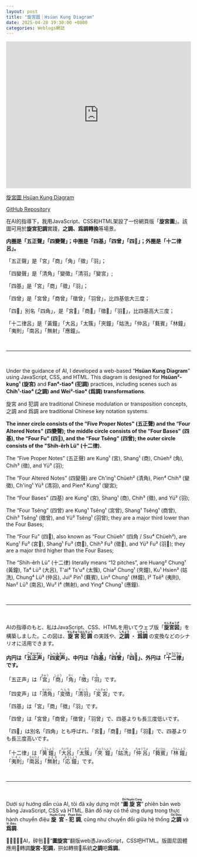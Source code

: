 ```yaml
---
layout: post
title: "旋宮圖｜Hsüan Kung Diagram"
date: 2025-04-28 19:30:00 +0800
categories: Weblogs網誌
---
```


<link rel="stylesheet" href="/style.css">

<iframe 
  src="https://yongzs1218.github.io/hsuan-kung/" 
  width="100%" 
  height="400px" 
  title="旋宮圖 Hsüan Kung Diagram"
  frameborder="0" 
  style="border: none;">
  <a href="https://yongzs1218.github.io/hsuan-kung">旋宮圖｜Hsüan Kung Diagram</a>
</iframe>

[旋宮圖 Hsüan Kung Diagram](https://yongzs1218.github.io/hsuan-kung)

[GitHub Repository](https://github.com/YongZS1218/hsuan-kung)

在AI的指導下，我用JavaScript、CSS和HTML架設了一份網頁版「**旋宮圖**」。該圖可用於**旋宮犯調**實踐，**之調、爲調轉換**等場景。

**内圈是「五正聲」「四變聲」；中圈是「四基」「四曾」「四<span class="special-font">𩒺</span>」；外圈是「十二律呂」。**

「五正聲」是「宮」「商」「角」「徵」「羽」；

「四變聲」是「清角」「變徵」「清羽」「變宮」;

「四基」是「宮」「商」「徵」「羽」；

「四曾」是「宮曾」「商曾」「徵曾」「羽曾」，比四基低大三度；

「四<span class="special-font">𩒺</span>」別名「四角」，是「宮<span class="special-font">𩒺</span>」「商<span class="special-font">𩒺</span>」「徵<span class="special-font">𩒺</span>」「羽<span class="special-font">𩒺</span>」，比四基高大三度；

「十二律呂」是「黃鐘」「大呂」「太簇」「夾鐘」「姑洗」「仲呂」「蕤賓」「林鐘」「夷則」「南呂」「無射」「應鐘」。

<br>

---

<br>

Under the guidance of AI, I developed a web-based “**Hsüan Kung Diagram**” using JavaScript, CSS, and HTML. This diagram is designed for **Hsüan²-kung¹ (旋宮)** and **Fan⁴-tiao⁴ (犯調)** practices, including scenes such as **Chih¹-tiao⁴ (之調) and Wei²-tiao⁴ (爲調) transformations**.

旋宮 and 犯調 are traditional Chinese modulation or transposition concepts, 之調 and 爲調 are traditional Chinese key notation systems.

**The inner circle consists of the “Five Proper Notes" (五正聲) and the “Four Altered Notes" (四變聲); the middle circle consists of the “Four Bases" (四基), the “Four Fu" (四<span class="special-font">𩒺</span>), and the “Four Tsêng" (四曾); the outer circle consists of the "Shih-êrh Lü" (十二律).**

The “Five Proper Notes” (五正聲) are Kung¹ (宮), Shang¹ (商), Chüeh² (角), Chih³ (徵), and Yü³ (羽);

The “Four Altered Notes” (四變聲) are Ch'ing¹ Chüeh² (清角), Pien⁴ Chih³ (變徵), Ch'ing¹ Yü³ (清羽), and Pien⁴ Kung¹ (變宮);

The “Four Bases” (四基) are Kung¹ (宮), Shang¹ (商), Chih³ (徵), and Yü³ (羽);

The “Four Tsêng” (四曾) are Kung¹ Tsêng¹ (宮曾), Shang¹ Tsêng¹ (商曾), Chih³ Tsêng¹ (徵曾), and Yü³ Tsêng¹ (羽曾); they are a major third lower than the Four Bases;

The “Four Fu” (四<span class="special-font">𩒺</span>), also known as “Four Chüeh” (四角 / Ssu⁴ Chüeh²), are Kung¹ Fu³ (宮<span class="special-font">𩒺</span>), Shang¹ Fu³ (商<span class="special-font">𩒺</span>), Chih³ Fu³ (徵<span class="special-font">𩒺</span>), and Yü³ Fu³ (羽<span class="special-font">𩒺</span>); they are a major third higher than the Four Bases;

The “Shih-êrh Lü” (十二律) literally means “12 pitches”, are Huang² Chung¹ (黃鐘), Ta⁴ Lü³ (大呂), T'ai⁴ Ts'u⁴ (太簇), Chia² Chung¹ (夾鐘), Ku¹ Hsien³ (姑洗), Chung⁴ Lü³ (仲呂), Jui² Pin¹ (蕤賓), Lin² Chung¹ (林鐘), I² Tsê² (夷則), Nan² Lü³ (南呂), Wu² I⁴ (無射), and Ying⁴ Chung¹ (應鐘).

<br>

___

<br>

AIの指導のもと、私はJavaScript、CSS、HTMLを用いてウェブ版「**<ruby>旋宮図<rt>せんきゅうず</rt></ruby>**」を構築しました。この図は、**<ruby>旋宮犯調<rt>せんきゅうはんちょう</rt></ruby>** の実践や、**<ruby>之調<rt>しちょう</rt></ruby>** ・ **<ruby>爲調<rt>いちょう</rt></ruby>** の変換などのシナリオに活用できます。

**内円は「<ruby>五正声<rt>ごせいせい</rt></ruby>」「<ruby>四変声<rt>しへんせい</rt></ruby>」、中円は「<ruby>四基<rt>しき</rt></ruby>」「<ruby>四曾<rt>しそう</rt></ruby>」「<ruby>四<span class="special-font">𩒺</span><rt>しほ</rt></ruby>」、外円は「<ruby>十二律<rt>じゅうにりつ</rt></ruby>」です。**

「五正声」は「<ruby>宮<rt>きゅう</rt></ruby>」「<ruby>商<rt>しょう</rt></ruby>」「<ruby>角<rt>かく</rt></ruby>」「<ruby>徴<rt>ち</rt></ruby>」「<ruby>羽<rt>う</rt></ruby>」です。

「四変声」は「<ruby>清角<rt>せいかく</rt></ruby>」「<ruby>変徴<rt>へんち</rt></ruby>」「<ruby>清羽<rt>せいう</rt></ruby>」「<ruby>変宮<rt>へんきゅう</rt><ruby>」です。

「四基」は「宮」「商」「徴」「羽」です。

「四曾」は「宮曾」「商曾」「徴曾」「羽曾」で、四基よりも長三度低いです。

「四<span class="special-font">𩒺</span>」は別名「四角」とも呼ばれ、「宮<span class="special-font">𩒺</span>」「商<span class="special-font">𩒺</span>」「徴<span class="special-font">𩒺</span>」「羽<span class="special-font">𩒺</span>」で、四基よりも長三度高いです。

「十二律」は「<ruby>黄鐘<rt>こうしょう</rt></ruby>」「<ruby>大呂<rt>たいりょ</rt></ruby>」「<ruby>太簇<rt>たいそう</rt></ruby>」「<ruby>夾鐘<rt>きょうしょう</rt></ruby>」「<ruby>姑洗<rt>こせん</rt></ruby>」「<ruby>仲呂<rt>ちゅうりょ</rt></ruby>」「<ruby>蕤賓<rt>すいひん</rt></ruby>」「<ruby>林鐘<rt>りんしょう</rt></ruby>」「<ruby>夷則<rt>いそく</rt></ruby>」「<ruby>南呂<rt>なんりょ</rt></ruby>」「<ruby>無射<rt>ぶえき</rt></ruby>」「<ruby>応鐘<rt>おうしょう</rt></ruby>」です。

<br>

***

<br>

Dưới sự hướng dẫn của AI, tôi đã xây dựng một “**<ruby>圖旋宮<rt>Đồ Huyền Cung</rt></ruby>**” phiên bản web bằng JavaScript, CSS và HTML. Bản đồ này có thể ứng dụng trong thực hành chuyển điệu **<ruby>旋宮<rt>Huyền Cung</rt></ruby> - <ruby>犯調<rt>Phạm Điệu</rt></ruby>**, cũng như chuyển đổi giữa hệ thống **<ruby>之調<rt>Chi Điệu</rt></ruby>** và **<ruby>爲調<rt>Vi Điệu</rt></ruby>**.

𨑜事向引𧵑AI，碎㐌𡏦𥩯“**圖旋宮**”翻版web憑JavaScript，CSS吧HTML。版圖尼固體應用𥪝轉調**旋宮-犯調**，拱如轉𢷮𡧲系統**之調**吧**爲調**。
